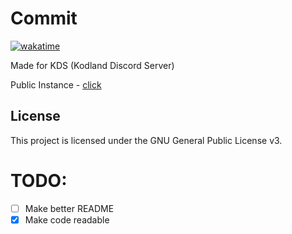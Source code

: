 # Commit
[![wakatime](https://wakatime.com/badge/github/Corrupted-Code/Commit.svg)](https://wakatime.com/badge/github/Corrupted-Code/Commit)

Made for KDS (Kodland Discord Server)

Public Instance - [click](https://discord.com/oauth2/authorize?client_id=1397534389700923444)

## License
This project is licensed under the GNU General Public License v3.

# TODO: 
- [ ] Make better README
- [x] Make code readable